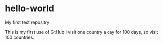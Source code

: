 # hello-world
My first test repositry

This is my first use of GitHub
I visit one country a day for 100 days, so visit 100 countries.
